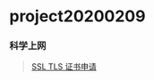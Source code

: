 # project20200209
### 科学上网
>[SSL TLS 证书申请](https://github.com/DIDOUSUN/project20200209/wiki/SSL-TLS-%E8%AF%81%E4%B9%A6%E7%94%B3%E8%AF%B7)
